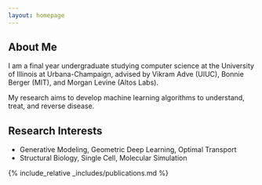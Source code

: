 ```yaml
---
layout: homepage
---
```


## About Me

I am a final year undergraduate studying computer science at the University of Illinois at Urbana-Champaign, advised by Vikram Adve (UIUC), Bonnie Berger (MIT), and Morgan Levine (Altos Labs).

My research aims to develop machine learning algorithms to understand, treat, and reverse disease.

## Research Interests

- Generative Modeling, Geometric Deep Learning, Optimal Transport
- Structural Biology, Single Cell, Molecular Simulation

<!-- ## News

- **[Feb. 2020]** Our paper about incremental learning is accepted to CVPR 2020.
- **[Feb. 2020]** We will host the ACM Multimedia Asia 2020 conference in Singapore!
- **[Sept. 2019]** Our paper about few-shot learning is accepted to NeurIPS 2019.
- **[Mar. 2019]** Our paper about few-shot learning is accepted to CVPR 2019. -->

{% include_relative _includes/publications.md %}

<!-- {% include_relative _includes/services.md %} -->

